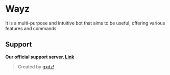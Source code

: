 # Wayz
It is a multi-purpose and intuitive bot that aims to be useful, offering various features and commands

## Support
**Our official support server. [Link](https://discord.gg/6v2JVBEKW7)**
> Created by [gxdz!](https://discord.com/users/841131506549522463)
